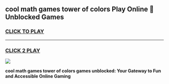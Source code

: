 
## cool math games tower of colors Play Online 👋 Unblocked Games
<h3>
<a href="https://news.freeplayer.one?title=cool_math_games_tower_of_colors&ref=17CMG">CLICK TO PLAY</a></h3>
<hr>

<h3>
<a href="https://news.freeplayer.one?title=cool_math_games_tower_of_colors&ref=17CMG">CLICK 2 PLAY</a>
  
</h3>

<a href="https://news.freeplayer.one?title=cool_math_games_tower_of_colors&ref=17CMG/"><img src="https://clearcache.store/games.png"></a>


**cool math games tower of colors games unblocked: Your Gateway to Fun and Accessible Online Gaming**
